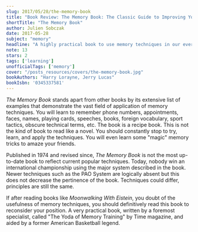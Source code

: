 ```yaml
---
slug: 2017/05/28/the-memory-book
title: "Book Review: The Memory Book: The Classic Guide to Improving Your Memory at Work, at School, and at Play"
shortTitle: "The Memory Book"
author: Julien Sobczak
date: 2017-05-28
subject: "memory"
headline: "A highly practical book to use memory techniques in our everyday life"
note: 13
stars: 2
tags: ['learning']
unofficialTags: ['memory']
cover: "/posts_resources/covers/the-memory-book.jpg"
bookAuthors: "Harry Lorayne, Jerry Lucas"
bookIsbn: '0345337581'
---
```



*The Memory Book* stands apart from other books by its extensive list of examples that demonstrate the vast field of application of memory techniques. You will learn to remember phone numbers, appointments, faces, names, playing cards, speeches, books, foreign vocabulary, sport tactics, obscure technical terms, etc. The book is a recipe book. This is not the kind of book to read like a novel. You should constantly stop to try, learn, and apply the techniques. You will even learn some "magic" memory tricks to amaze your friends.

Published in 1974 and revised since, *The Memory Book* is not the most up-to-date book to reflect current popular techniques. Today, nobody win an international championship using the major system described in the book. Newer techniques such as the PAO System are logically absent but this does not decrease the pertinence of the book. Techniques could differ, principles are still the same.

If after reading books like *Moonwalking With Eistein*, you doubt of the usefulness of memory techniques, you should definitively read this book to reconsider your position. A very practical book, written by a foremost specialist, called "The Yoda of Memory Training" by Time magazine, and aided by a former American Basketball legend.

